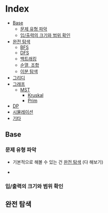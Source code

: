 # Index

* [Base](#base)
  * [문제 유형 파악](#문제-유형-파악)
  * [입/출력의 크기와 범위 확인](#입/출력의-크기와-범위-확인)
* [완전 탐색](#완전-탐색)
  * [BFS](#bfs)
  * [DFS](#dfs)
  * [백트래킹](#백트래킹)
  * [순열, 조합](#순열,-조합)
  * [이분 탐색](#이분-탐색)
* [그리디](#그리디)
* [그래프](#그래프)
  * [MST](#mst)
    * [Kruskal](#kruskal)
    * [Prim](#prim)
* [DP](#dp)
* [시뮬레이션](#시뮬레이션)
* [기타](#기타)



## Base

### 문제 유형 파악

* 기본적으로 해볼 수 있는 건 [완전 탐색](#완전-탐색) (다 해보기)

* 

### 입/출력의 크기와 범위 확인



## 완전 탐색